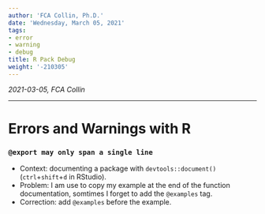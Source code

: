 ```yaml
---
author: 'FCA Collin, Ph.D.'
date: 'Wednesday, March 05, 2021'
tags:
- error
- warning
- debug
title: R Pack Debug
weight: '-210305'
---
```


*2021-03-05, FCA Collin*

------------------------------------------------------------------------

<!--more-->
Errors and Warnings with R
==========================


### `@export may only span a single line`

- Context: documenting a package with `devtools::document()`
 (`ctrl`+`shift`+`d` in RStudio).
- Problem: I am use to copy my example at the end of the function documentation,
  somtimes I forget to add the `@examples` tag.
- Correction: add `@examples` before the example.
